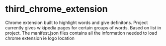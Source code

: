 # third_chrome_extension
Chrome extension built to highlight words and give definitons. Project currently gives wikipedia pages for certain groups of words. Based on list in project. 
The manifest.json files contains all the information needed to load chrome extension ie logo location
